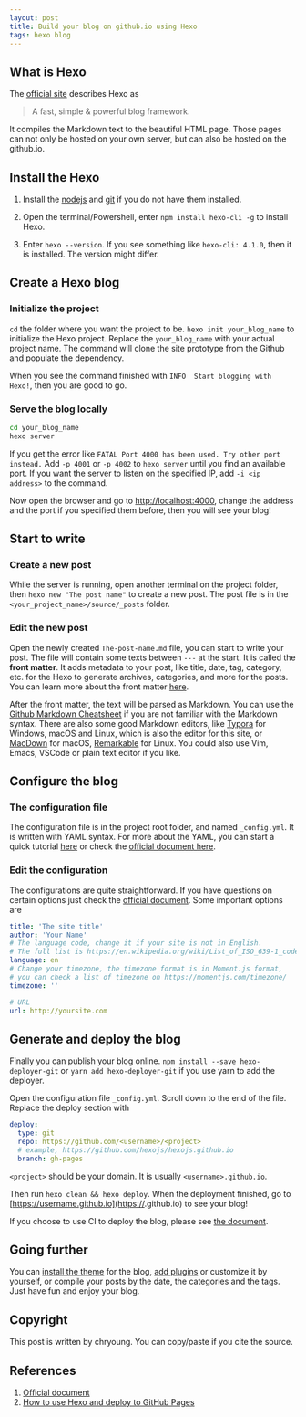 ```yaml
---
layout: post
title: Build your blog on github.io using Hexo
tags: hexo blog
---
```


## What is Hexo

The [official site](https://hexo.io/) describes Hexo as

> A fast, simple & powerful blog framework.

It compiles the Markdown text to the beautiful HTML page. Those pages can not only be hosted on your own server, but can also be hosted on the github.io.

## Install the Hexo

1. Install the [nodejs](https://nodejs.org/en/) and [git](https://git-scm.com/) if you do not have them installed.

2. Open the terminal/Powershell, enter `npm install hexo-cli -g` to install Hexo.

3. Enter `hexo --version`. If you see something like `hexo-cli: 4.1.0`, then it is installed. The version might differ.

## Create a Hexo blog

### Initialize the project

`cd` the folder where you want the project to be. `hexo init your_blog_name` to initialize the Hexo project. Replace the `your_blog_name` with your actual project name. The command will clone the site prototype from the Github and populate the dependency.

When you see the command finished with `INFO  Start blogging with Hexo!`, then you are good to go.

### Serve the blog locally

```bash
cd your_blog_name
hexo server
```

If you get the error like `FATAL Port 4000 has been used. Try other port instead.` Add `-p 4001` or `-p 4002` to `hexo server` until you find an available port. If you want the server to listen on the specified IP, add `-i <ip address>` to the command.

Now open the browser and go to [http://localhost:4000](http://localhost:4000), change the address and the port if you specified them before, then you will see your blog!

## Start to write

### Create a new post

While the server is running, open another terminal on the project folder, then `hexo new "The post name"` to create a new post. The post file is in the `<your_project_name>/source/_posts` folder.

### Edit the new post

Open the newly created `The-post-name.md` file, you can start to write your post. The file will contain some texts between `---` at the start. It is called the **front matter**. It adds metadata to your post, like title, date, tag, category, etc. for the Hexo to generate archives, categories, and more for the posts. You can learn more about the front matter [here](https://hexo.io/docs/front-matter.html).

After the front matter, the text will be parsed as Markdown. You can use the [Github Markdown Cheatsheet](https://github.com/adam-p/Markdown-here/wiki/Markdown-Cheatsheet) if you are not familiar with the Markdown syntax. There are also some good Markdown editors, like [Typora](https://typora.io/) for Windows, macOS and Linux, which is also the editor for this site, or [MacDown](https://macdown.uranusjr.com/) for macOS, [Remarkable](https://remarkableapp.github.io/linux.html) for Linux. You could also use Vim, Emacs, VSCode or plain text editor if you like.

## Configure the blog

### The configuration file

The configuration file is in the project root folder, and named `_config.yml`. It is written with YAML syntax. For more about the YAML, you can start a quick tutorial [here](https://docs.ansible.com/ansible/latest/reference_appendices/YAMLSyntax.html) or check the [official document here](https://yaml.org/spec/1.2/spec.html).

### Edit the configuration

The configurations are quite straightforward. If you have questions on certain options just check the [official document](https://hexo.io/docs/configuration). Some important options are

```yaml
title: 'The site title'
author: 'Your Name'
# The language code, change it if your site is not in English.
# The full list is https://en.wikipedia.org/wiki/List_of_ISO_639-1_codes
language: en
# Change your timezone, the timezone format is in Moment.js format,
# you can check a list of timezone on https://momentjs.com/timezone/
timezone: ''

# URL
url: http://yoursite.com
```

## Generate and deploy the blog

Finally you can publish your blog online. `npm install --save hexo-deployer-git` or `yarn add hexo-deployer-git` if you use yarn to add the deployer. 

Open the configuration file `_config.yml`. Scroll down to the end of the file. Replace the deploy section with

```yaml
deploy:
  type: git
  repo: https://github.com/<username>/<project>
  # example, https://github.com/hexojs/hexojs.github.io
  branch: gh-pages
```

`<project>` should be your domain. It is usually `<username>.github.io`.

Then run `hexo clean && hexo deploy`. When the deployment finished, go to [https://username.github.io](https://<username>.github.io) to see your blog!

If you choose to use CI to deploy the blog, please see [the document](https://hexo.io/docs/github-pages).

## Going further

You can [install the theme](https://hexo.io/docs/themes) for the blog, [add plugins](https://hexo.io/docs/plugins) or customize it by yourself, or compile your posts by the date, the categories and the tags. Just have fun and enjoy your blog.

## Copyright

This post is written by chryoung. You can copy/paste if you cite the source.

## References

1. [Official document](https://hexo.io/docs/)
2. [How to use Hexo and deploy to GitHub Pages](https://gist.github.com/btfak/18938572f5df000ebe06fbd1872e4e39)
